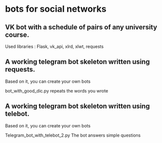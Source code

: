# bots for social networks

##  VK bot with a schedule of pairs of any university course. 

Used libraries : Flask, vk_api, xlrd, xlwt, requests

##  A working telegram bot skeleton written using requests.

Based on it, you can create your own bots

bot_with_good_dic.py repeats the words you wrote

## A working telegram bot skeleton written using telebot.

Based on it, you can create your own bots

Telegram_bot_with_telebot_2.py 
The bot answers simple questions
